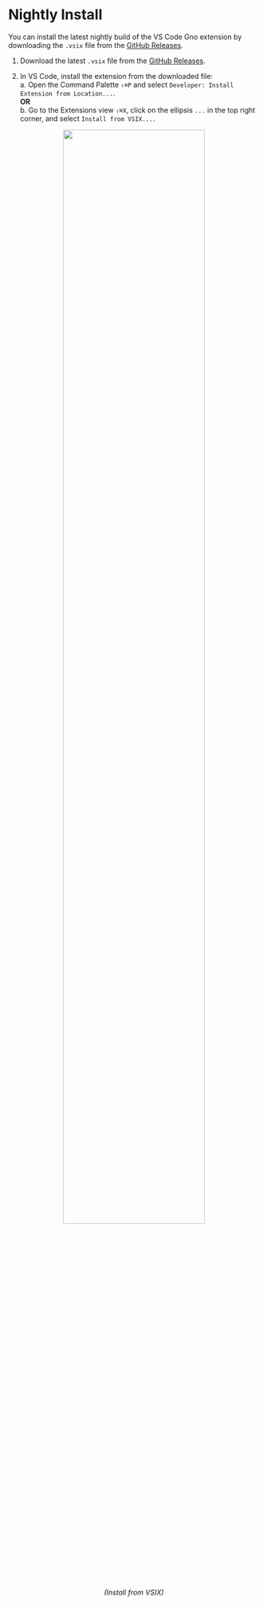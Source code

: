 # Nightly Install

You can install the latest nightly build of the VS Code Gno extension by downloading the `.vsix` file from the
[GitHub Releases](https://github.com/gnoverse/vscode-gno/releases).

1. Download the latest `.vsix` file from the
   [GitHub Releases](https://github.com/gnoverse/vscode-gno/releases).

2. In VS Code, install the extension from the downloaded file:  
	a. Open the Command Palette `⇧⌘P` and select `Developer: Install Extension from Location...`.  
	**OR**  
	b. Go to the Extensions view `⇧⌘X`, click on the ellipsis `...` in the top right corner, and select `Install from VSIX...`.

<p align="center">
<img src="images/installvsix.gif" width=75%>
<br/>
<em>(Install from VSIX)</em>
</p>